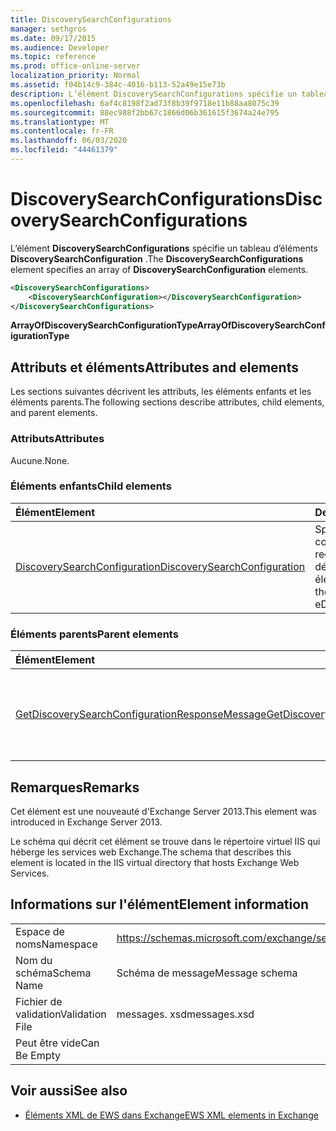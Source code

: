 ```yaml
---
title: DiscoverySearchConfigurations
manager: sethgros
ms.date: 09/17/2015
ms.audience: Developer
ms.topic: reference
ms.prod: office-online-server
localization_priority: Normal
ms.assetid: f04b14c9-384c-4016-b113-52a49e15e73b
description: L’élément DiscoverySearchConfigurations spécifie un tableau d’éléments DiscoverySearchConfiguration.
ms.openlocfilehash: 6af4c8198f2ad73f8b39f9718e11b88aa8075c39
ms.sourcegitcommit: 88ec988f2bb67c1866d06b361615f3674a24e795
ms.translationtype: MT
ms.contentlocale: fr-FR
ms.lasthandoff: 06/03/2020
ms.locfileid: "44461379"
---
```

# <a name="discoverysearchconfigurations"></a><span data-ttu-id="c7c1e-103">DiscoverySearchConfigurations</span><span class="sxs-lookup"><span data-stu-id="c7c1e-103">DiscoverySearchConfigurations</span></span>

<span data-ttu-id="c7c1e-104">L’élément **DiscoverySearchConfigurations** spécifie un tableau d’éléments **DiscoverySearchConfiguration** .</span><span class="sxs-lookup"><span data-stu-id="c7c1e-104">The **DiscoverySearchConfigurations** element specifies an array of **DiscoverySearchConfiguration** elements.</span></span> 
  
```XML
<DiscoverySearchConfigurations>
    <DiscoverySearchConfiguration></DiscoverySearchConfiguration>
</DiscoverySearchConfigurations>
```

 <span data-ttu-id="c7c1e-105">**ArrayOfDiscoverySearchConfigurationType**</span><span class="sxs-lookup"><span data-stu-id="c7c1e-105">**ArrayOfDiscoverySearchConfigurationType**</span></span>
## <a name="attributes-and-elements"></a><span data-ttu-id="c7c1e-106">Attributs et éléments</span><span class="sxs-lookup"><span data-stu-id="c7c1e-106">Attributes and elements</span></span>

<span data-ttu-id="c7c1e-107">Les sections suivantes décrivent les attributs, les éléments enfants et les éléments parents.</span><span class="sxs-lookup"><span data-stu-id="c7c1e-107">The following sections describe attributes, child elements, and parent elements.</span></span>
  
### <a name="attributes"></a><span data-ttu-id="c7c1e-108">Attributs</span><span class="sxs-lookup"><span data-stu-id="c7c1e-108">Attributes</span></span>

<span data-ttu-id="c7c1e-109">Aucune.</span><span class="sxs-lookup"><span data-stu-id="c7c1e-109">None.</span></span>
  
### <a name="child-elements"></a><span data-ttu-id="c7c1e-110">Éléments enfants</span><span class="sxs-lookup"><span data-stu-id="c7c1e-110">Child elements</span></span>

|<span data-ttu-id="c7c1e-111">**Élément**</span><span class="sxs-lookup"><span data-stu-id="c7c1e-111">**Element**</span></span>|<span data-ttu-id="c7c1e-112">**Description**</span><span class="sxs-lookup"><span data-stu-id="c7c1e-112">**Description**</span></span>|
|:-----|:-----|
|[<span data-ttu-id="c7c1e-113">DiscoverySearchConfiguration</span><span class="sxs-lookup"><span data-stu-id="c7c1e-113">DiscoverySearchConfiguration</span></span>](discoverysearchconfiguration.md) <br/> |<span data-ttu-id="c7c1e-114">Spécifie la configuration de la recherche de découverte électronique.</span><span class="sxs-lookup"><span data-stu-id="c7c1e-114">Specifies the configuration for eDiscovery search.</span></span>  <br/> |
   
### <a name="parent-elements"></a><span data-ttu-id="c7c1e-115">Éléments parents</span><span class="sxs-lookup"><span data-stu-id="c7c1e-115">Parent elements</span></span>

|<span data-ttu-id="c7c1e-116">**Élément**</span><span class="sxs-lookup"><span data-stu-id="c7c1e-116">**Element**</span></span>|<span data-ttu-id="c7c1e-117">**Description**</span><span class="sxs-lookup"><span data-stu-id="c7c1e-117">**Description**</span></span>|
|:-----|:-----|
|[<span data-ttu-id="c7c1e-118">GetDiscoverySearchConfigurationResponseMessage</span><span class="sxs-lookup"><span data-stu-id="c7c1e-118">GetDiscoverySearchConfigurationResponseMessage</span></span>](getdiscoverysearchconfigurationresponsemessage.md) <br/> |<span data-ttu-id="c7c1e-119">Spécifie le message de réponse pour une demande **GetDiscoverySearchConfiguration** .</span><span class="sxs-lookup"><span data-stu-id="c7c1e-119">Specifies the response message for a **GetDiscoverySearchConfiguration** request.</span></span>  <br/> |
   
## <a name="remarks"></a><span data-ttu-id="c7c1e-120">Remarques</span><span class="sxs-lookup"><span data-stu-id="c7c1e-120">Remarks</span></span>

<span data-ttu-id="c7c1e-121">Cet élément est une nouveauté d'Exchange Server 2013.</span><span class="sxs-lookup"><span data-stu-id="c7c1e-121">This element was introduced in Exchange Server 2013.</span></span>
  
<span data-ttu-id="c7c1e-122">Le schéma qui décrit cet élément se trouve dans le répertoire virtuel IIS qui héberge les services web Exchange.</span><span class="sxs-lookup"><span data-stu-id="c7c1e-122">The schema that describes this element is located in the IIS virtual directory that hosts Exchange Web Services.</span></span>
  
## <a name="element-information"></a><span data-ttu-id="c7c1e-123">Informations sur l'élément</span><span class="sxs-lookup"><span data-stu-id="c7c1e-123">Element information</span></span>

|||
|:-----|:-----|
|<span data-ttu-id="c7c1e-124">Espace de noms</span><span class="sxs-lookup"><span data-stu-id="c7c1e-124">Namespace</span></span>  <br/> |https://schemas.microsoft.com/exchange/services/2006/messages  <br/> |
|<span data-ttu-id="c7c1e-125">Nom du schéma</span><span class="sxs-lookup"><span data-stu-id="c7c1e-125">Schema Name</span></span>  <br/> |<span data-ttu-id="c7c1e-126">Schéma de message</span><span class="sxs-lookup"><span data-stu-id="c7c1e-126">Message schema</span></span>  <br/> |
|<span data-ttu-id="c7c1e-127">Fichier de validation</span><span class="sxs-lookup"><span data-stu-id="c7c1e-127">Validation File</span></span>  <br/> |<span data-ttu-id="c7c1e-128">messages. xsd</span><span class="sxs-lookup"><span data-stu-id="c7c1e-128">messages.xsd</span></span>  <br/> |
|<span data-ttu-id="c7c1e-129">Peut être vide</span><span class="sxs-lookup"><span data-stu-id="c7c1e-129">Can Be Empty</span></span>  <br/> ||
   
## <a name="see-also"></a><span data-ttu-id="c7c1e-130">Voir aussi</span><span class="sxs-lookup"><span data-stu-id="c7c1e-130">See also</span></span>

- [<span data-ttu-id="c7c1e-131">Éléments XML de EWS dans Exchange</span><span class="sxs-lookup"><span data-stu-id="c7c1e-131">EWS XML elements in Exchange</span></span>](ews-xml-elements-in-exchange.md)

